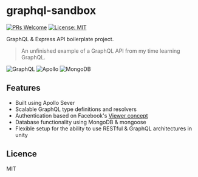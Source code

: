 # graphql-sandbox

[![PRs Welcome](https://img.shields.io/badge/PRs-welcome-brightgreen.svg)](http://makeapullrequest.com) [![License: MIT](https://img.shields.io/badge/License-MIT-yellow.svg)](https://opensource.org/licenses/MIT)

GraphQL & Express API boilerplate project.

> An unfinished example of a GraphQL API from my time learning GraphQL.

![GraphQL](https://github.com/thomasraydeniscool/GQLess/blob/master/assets/graphql-logo.png) ![Apollo](https://github.com/thomasraydeniscool/GQLess/blob/master/assets/apollo-logo.png) ![MongoDB](https://github.com/thomasraydeniscool/GQLess/blob/master/assets/mongodb-logo.png)

## Features

- Built using Apollo Sever
- Scalable GraphQL type definitions and resolvers
- Authentication based on Facebook's [Viewer concept](https://youtu.be/etax3aEe2dA)
- Database functionality using MongoDB & mongoose
- Flexible setup for the ability to use RESTful & GraphQL architectures in unity

## Licence

MIT
